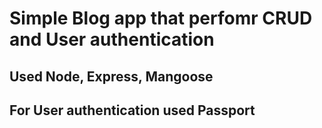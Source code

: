# Simple Blog app that perfomr CRUD and User authentication
## Used Node, Express, Mangoose
## For User authentication used Passport
